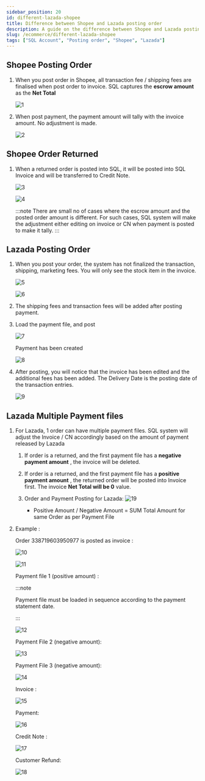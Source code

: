 ```yaml
---
sidebar_position: 20
id: different-lazada-shopee
title: Difference between Shopee and Lazada posting order
description: A guide on the difference between Shopee and Lazada posting order for SQL Account
slug: /ecommerce/different-lazada-shopee
tags: ["SQL Account", "Posting order", "Shopee", "Lazada"]
---
```


<!-- # Difference between Shopee and Lazada posting order -->

## Shopee Posting Order

   1. When you post order in Shopee, all transaction fee / shipping fees are finalised when post order to invoice. SQL captures the **escrow amount** as the **Net Total**

      ![1](/img/e-commerce/different/1.png)

   2. When post payment, the payment amount will tally with the invoice amount. No adjustment
      is made.

      ![2](/img/e-commerce/different/2.png)

## Shopee Order Returned

   1. When a returned order is posted into SQL, it will be posted into SQL Invoice and will be transferred to Credit Note.

      ![3](/img/e-commerce/different/3.png)

      ![4](/img/e-commerce/different/4.png)

         :::note
         There are small no of cases where the escrow amount and the posted order amount is different. For such cases, SQL system will make the adjustment either editing on invoice or CN when payment is posted to make it tally.
         :::

## Lazada Posting Order

   1. When you post your order, the system has not finalized the transaction, shipping, marketing fees. You will only see the stock item in the invoice.

      ![5](/img/e-commerce/different/5.png)

      ![6](/img/e-commerce/different/6.png)

   2. The shipping fees and transaction fees will be added after posting payment.

   3. Load the payment file, and post

      ![7](/img/e-commerce/different/7.png)

      Payment has been created

      ![8](/img/e-commerce/different/8.png)

   4. After posting, you will notice that the invoice has been edited and the additional fees has been added. The Delivery Date is the posting date of the transaction entries.

      ![9](/img/e-commerce/different/9.png)

## Lazada Multiple Payment files

   1. For Lazada, 1 order can have multiple payment files. SQL system will adjust the Invoice / CN accordingly based on the amount of payment released by Lazada

      1. If order is a returned, and the first payment file has a **negative payment amount** , the invoice will be deleted.

      2. If order is a returned, and the first payment file has a **positive payment amount** , the returned order will be posted into Invoice first. The invoice **Net Total will be 0** value.

      3. Order and Payment Posting for Lazada:
         ![19](/img/e-commerce/different/19.png)

            - Positive Amount / Negative Amount = SUM Total Amount for same Order as per Payment File

   2. Example :

      Order 338719603950977 is posted as invoice :

         ![10](/img/e-commerce/different/10.png)

         ![11](/img/e-commerce/different/11.png)

      Payment file 1 (positive amount) :

      :::note

      Payment file must be loaded in sequence according to the payment statement date.

      :::

         ![12](/img/e-commerce/different/12.png)

      Payment File 2 (negative amount):

         ![13](/img/e-commerce/different/13.png)

      Payment File 3 (negative amount):

         ![14](/img/e-commerce/different/14.png)

      Invoice :

      ![15](/img/e-commerce/different/15.png)

      Payment:

      ![16](/img/e-commerce/different/16.png)

      Credit Note :

      ![17](/img/e-commerce/different/17.png)

      Customer Refund:

      ![18](/img/e-commerce/different/18.png)
